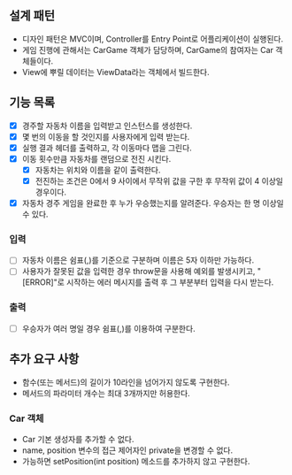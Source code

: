 ## 설계 패턴

- 디자인 패턴은 MVC이며, Controller를 Entry Point로 어플리케이션이 실행된다.
- 게임 진행에 관해서는 CarGame 객체가 담당하며, CarGame의 참여자는 Car 객체들이다.
- View에 뿌릴 데이터는 ViewData라는 객체에서 빌드한다.

## 기능 목록

- [x] 경주할 자동차 이름을 입력받고 인스턴스를 생성한다.
- [x] 몇 번의 이동을 할 것인지를 사용자에게 입력 받는다.
- [x] 실행 결과 헤더를 출력하고, 각 이동마다 맵을 그린다.
- [x] 이동 횟수만큼 자동차를 랜덤으로 전진 시킨다.
  - [x] 자동차는 위치와 이름을 같이 출력한다.
  - [x] 전진하는 조건은 0에서 9 사이에서 무작위 값을 구한 후 무작위 값이 4 이상일 경우이다.
- [x] 자동차 경주 게임을 완료한 후 누가 우승했는지를 알려준다. 우승자는 한 명 이상일 수 있다.

### 입력

- [ ] 자동차 이름은 쉼표(,)를 기준으로 구분하며 이름은 5자 이하만 가능하다.
- [ ] 사용자가 잘못된 값을 입력한 경우 throw문을 사용해 예외를 발생시키고, "[ERROR]"로 시작하는 에러 메시지를 출력 후 그 부분부터 입력을 다시 받는다.

### 출력

- [ ] 우승자가 여러 명일 경우 쉼표(,)를 이용하여 구분한다.

## 추가 요구 사항

- 함수(또는 메서드)의 길이가 10라인을 넘어가지 않도록 구현한다.
- 메서드의 파라미터 개수는 최대 3개까지만 허용한다.

### Car 객체

- Car 기본 생성자를 추가할 수 없다.
- name, position 변수의 접근 제어자인 private을 변경할 수 없다.
- 가능하면 setPosition(int position) 메소드를 추가하지 않고 구현한다.

